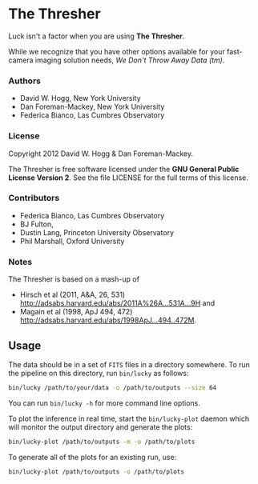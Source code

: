# The Thresher

Luck isn't a factor when you are using **The Thresher**.

While we recognize that you have other options available for your
fast-camera imaging solution needs, *We Don't Throw Away Data (tm)*.

### Authors

- David W. Hogg, New York University
- Dan Foreman-Mackey, New York University
- Federica Bianco, Las Cumbres Observatory

### License

Copyright 2012 David W. Hogg & Dan Foreman-Mackey.

The Thresher is free software licensed under the **GNU General Public
License Version 2**.  See the file LICENSE for the full terms of this
license.

### Contributors

- Federica Bianco, Las Cumbres Observatory
- BJ Fulton, 
- Dustin Lang, Princeton University Observatory
- Phil Marshall, Oxford University

### Notes

The Thresher is based on a mash-up of
- Hirsch et al (2011, A&A, 26, 531)
<http://adsabs.harvard.edu/abs/2011A%26A...531A...9H> and
- Magain et al (1998, ApJ 494, 472)
<http://adsabs.harvard.edu/abs/1998ApJ...494..472M>.

## Usage

The data should be in a set of `FITS` files in a directory somewhere.
To run the pipeline on this directory, run `bin/lucky` as follows:

```bash
bin/lucky /path/to/your/data -o /path/to/outputs --size 64
```

You can run `bin/lucky -h` for more command line options.

To plot the inference in real time, start the `bin/lucky-plot` daemon
which will monitor the output directory and generate the plots:

```bash
bin/lucky-plot /path/to/outputs -m -o /path/to/plots
```

To generate all of the plots for an existing run, use:

```bash
bin/lucky-plot /path/to/outputs -o /path/to/plots
```

